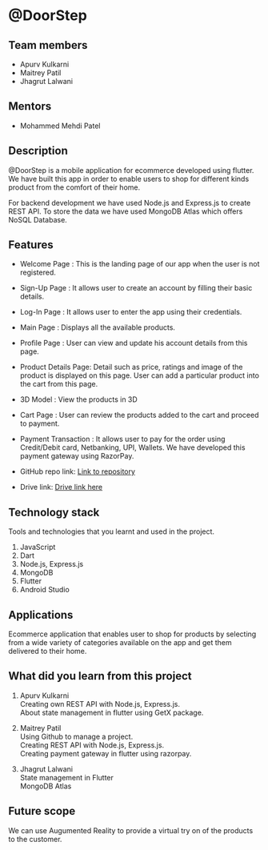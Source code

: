 # @DoorStep


## Team members
* Apurv Kulkarni
* Maitrey Patil
* Jhagrut Lalwani


## Mentors
* Mohammed Mehdi Patel


## Description

@DoorStep is a mobile application for ecommerce developed using flutter. We have built this app in order to enable users to shop for different kinds product from the comfort of their home.

For backend development we have used Node.js and Express.js to create REST API.
To store the data we have used MongoDB Atlas which offers NoSQL Database.


## Features

* Welcome Page : This is the landing page of our app when the user is not registered.

* Sign-Up Page : It allows user to create an account by filling their basic details.

* Log-In Page : It allows user to enter the app using their credentials.

* Main Page : Displays all the available products.

* Profile Page : User can view and update his account details from this page.

* Product Details Page: Detail such as price, ratings and image of the product is displayed on this page. User can add a particular product into the cart from this page.

* 3D Model : View the products in 3D 

* Cart Page : User can review the products added to the cart and proceed to payment.

* Payment Transaction : It allows user to pay for the order using Credit/Debit card, Netbanking, UPI, Wallets. We have developed this payment gateway using RazorPay.  


* GitHub repo link: [Link to repository](https://github.com/Maitrey185/DoorStep)
* Drive link: [Drive link here](https://drive.google.com/drive/folders/128cIZRmQI_e11ejbck_GugDndTJehNyD?usp=sharing)


## Technology stack

Tools and technologies that you learnt and used in the project.

1. JavaScript
2. Dart
3. Node.js, Express.js
4. MongoDB
5. Flutter
6. Android Studio


## Applications

Ecommerce application that enables user to shop for products by selecting from a wide variety of categories available on the app and get them delivered to their home.

## What did you learn from this project


1. Apurv Kulkarni 
   <br/> 
   <span>Creating own REST API with Node.js, Express.js.</span>
   <br/>
   <span>About state management in flutter using GetX package.</span>

2. Maitrey Patil 
   <br/>
   <span>Using Github to manage a project.</span>
   <br/>
   <span>Creating REST API with Node.js, Express.js.</span>
   </br>
   <span>Creating payment gateway in flutter using razorpay.</span>


3. Jhagrut Lalwani 
   <br/>
   <span>State management in Flutter</span>
   </br>
   <span>MongoDB Atlas</span>


## Future scope

We can use Augumented Reality to provide a virtual try on of the products to the customer.


<!-- ## Screenshots

<img align="left" src="https://drive.google.com/uc?export=view&id=126v2ij-JCYIEGv057-0LvaEpBNkqeJZj" height = 400/> 

<img align="left" src="https://drive.google.com/uc?export=view&id=1ZrUR3V7reQUN9sTbovpUYOzIwzIFtWV7" height = 400/> 

<img align="left" src="https://drive.google.com/uc?export=view&id=1u5cb9cjIVjiF-m8CW4oNOlC-vgoJheKB" height = 400/> 
 -->
